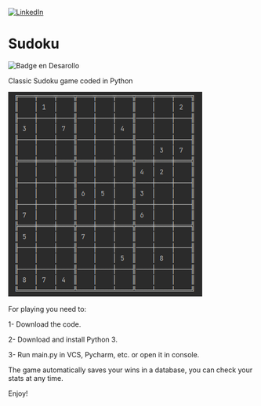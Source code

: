 [![LinkedIn](https://img.shields.io/badge/LinkedIn-0077B5?style=for-the-badge&logo=linkedin&logoColor=white)](https://www.linkedin.com/in/julian-giudice-940771a1/)

# Sudoku
![Badge en Desarollo](https://img.shields.io/badge/STATUS-%20FINISHED-green)

Classic Sudoku game coded in Python

![img.png](img.png)

For playing you need to:

1- Download the code.

2- Download and install Python 3.

3- Run main.py in VCS, Pycharm, etc. or open it in console.

The game automatically saves your wins in a database, you can check your stats at any time.

Enjoy!
